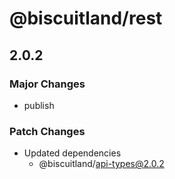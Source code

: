 # @biscuitland/rest

## 2.0.2

### Major Changes

-   publish

### Patch Changes

-   Updated dependencies
    -   @biscuitland/api-types@2.0.2
